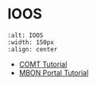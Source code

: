 # IOOS 

```{image} ../../images/IOOS.png
:alt: IOOS
:width: 150px
:align: center
```

   * [COMT Tutorial](https://www.youtube.com/watch?v=Dqc1C1HeemQ)
   * [MBON Portal Tutorial](https://www.youtube.com/watch?v=ZITqDRa6u9c)



